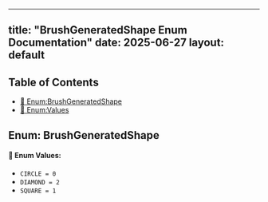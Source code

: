 <!-- Formatted by A³BS formatter.py -->
<!-- Generated by A³BS document.py -->
---
title: "BrushGeneratedShape Enum Documentation"
date: 2025-06-27
layout: default
---

## Table of Contents
- [🔧 Enum:BrushGeneratedShape](#enum-brushgeneratedshape)
- [🔧 Enum:Values](#enum-values)
## Enum: BrushGeneratedShape
#### 📝 Enum Values:
<a name="enum-values"></a>
  - `CIRCLE = 0`
  - `DIAMOND = 2`
  - `SQUARE = 1`